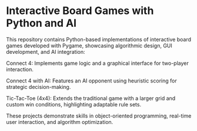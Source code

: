 # Interactive Board Games with Python and AI
 This repository contains Python-based implementations of interactive board games developed with Pygame, showcasing algorithmic design, GUI development, and AI integration:


Connect 4: Implements game logic and a graphical interface for two-player interaction.

Connect 4 with AI: Features an AI opponent using heuristic scoring for strategic decision-making.

Tic-Tac-Toe (4x4): Extends the traditional game with a larger grid and custom win conditions, highlighting adaptable rule sets.

These projects demonstrate skills in object-oriented programming, real-time user interaction, and algorithm optimization.








 
